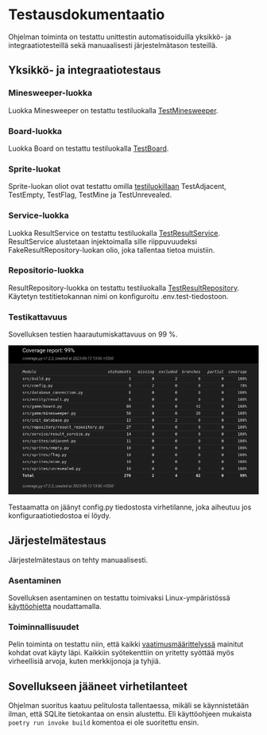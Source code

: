 # Testausdokumentaatio

Ohjelman toiminta on testattu unittestin automatisoiduilla yksikkö- ja integraatiotesteillä sekä manuaalisesti järjestelmätason testeillä.

## Yksikkö- ja integraatiotestaus

### Minesweeper-luokka

Luokka Minesweeper on testattu testiluokalla [TestMinesweeper](https://github.com/xelmas/ot-miinaharava/blob/main/src/tests/minesweeper_test.py).

### Board-luokka

Luokka Board on testattu testiluokalla [TestBoard](https://github.com/xelmas/ot-miinaharava/blob/main/src/tests/board_test.py). 

### Sprite-luokat

Sprite-luokan oliot ovat testattu omilla [testiluokillaan](https://github.com/xelmas/ot-miinaharava/blob/main/src/tests/sprites_test.py)
TestAdjacent, TestEmpty, TestFlag, TestMine ja TestUnrevealed.

### Service-luokka

Luokka ResultService on testattu testiluokalla [TestResultService](https://github.com/xelmas/ot-miinaharava/blob/main/src/tests/result_service_test.py). ResultService alustetaan injektoimalla sille riippuvuudeksi FakeResultRepository-luokan olio, joka tallentaa tietoa muistiin.

### Repositorio-luokka

ResultRepository-luokka on testattu testiluokalla [TestResultRepository](https://github.com/xelmas/ot-miinaharava/blob/main/src/tests/result_repository_test.py). Käytetyn testitietokannan nimi on konfiguroitu .env.test-tiedostoon.

### Testikattavuus

Sovelluksen testien haarautumiskattavuus on 99 %.

![Kuva testikattavuudesta](https://github.com/xelmas/ot-miinaharava/blob/main/dokumentaatio/kuvat/coverage-report.png)

Testaamatta on jäänyt config.py tiedostosta virhetilanne, joka aiheutuu jos konfiguraatiotiedostoa ei löydy.

## Järjestelmätestaus

Järjestelmätestaus on tehty manuaalisesti.

### Asentaminen

Sovelluksen asentaminen on testattu toimivaksi Linux-ympäristössä [käyttöohjetta](https://github.com/xelmas/ot-miinaharava/blob/main/dokumentaatio/kayttoohje.md) noudattamalla.

### Toiminnallisuudet

Pelin toiminta on testattu niin, että kaikki [vaatimusmäärittelyssä](https://github.com/xelmas/ot-miinaharava/blob/main/dokumentaatio/vaatimusmaarittely.md) mainitut kohdat ovat käyty läpi. Kaikkiin syötekenttiin on yritetty syöttää myös virheellisiä arvoja, kuten merkkijonoja ja tyhjiä.

## Sovellukseen jääneet virhetilanteet

Ohjelman suoritus kaatuu pelitulosta tallentaessa, mikäli se käynnistetään ilman, että SQLite tietokantaa on ensin alustettu. Eli käyttöohjeen mukaista ```poetry run invoke build``` komentoa ei ole suoritettu ensin.
